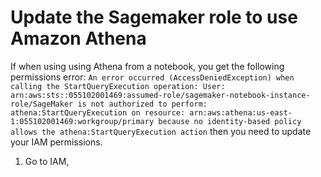 # Update the Sagemaker role to use Amazon Athena

If when using using Athena from a notebook, you get the following permissions error: `An error occurred (AccessDeniedException) when calling the StartQueryExecution operation: User: arn:aws:sts::055102001469:assumed-role/sagemaker-notebook-instance-role/SageMaker is not authorized to perform: athena:StartQueryExecution on resource: arn:aws:athena:us-east-1:055102001469:workgroup/primary because no identity-based policy allows the athena:StartQueryExecution action` then you need to update your IAM permissions.

1) Go to IAM, 
